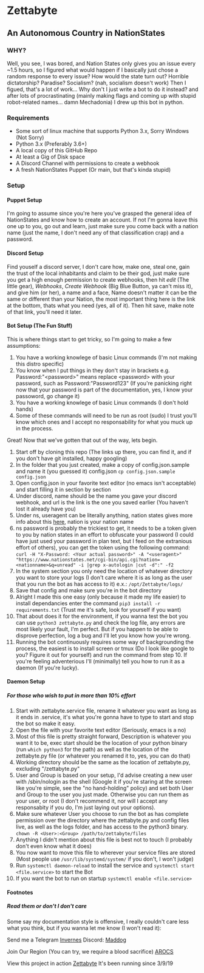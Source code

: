 # Zettabyte
## An Autonomous Country in NationStates

### WHY?
Well, you see, I was bored, and Nation States only gives you an issue every ~1.5 hours, so I figured what would happen if I basically just chose a random response to every issue? How would the state turn out? Horrible dictatorship? Paradise? Socialism? (nah, socialism doesn't work) Then I figued, that's a lot of work... Why don't I just write a bot to do it instead? and after lots of procrastinating (mainly making flags and coming up with stupid robot-related names... damn Mechadonia) I drew up this bot in python.

### Requirements
* Some sort of linux machine that supports Python 3.x, Sorry Windows (Not Sorry)
* Python 3.x (Preferably 3.6+)
* A local copy of this GitHub Repo
* At least a Gig of Disk space
* A Discord Channel with permissions to create a webhook
* A fresh NationStates Puppet (Or main, but that's kinda stupid)

### Setup
#### Puppet Setup
I'm going to assume since you're here you've grasped the general idea of NationStates and know how to create an account. If not I'm gonna leave this one up to you, go out and learn, just make sure you come back with a nation name (just the name, I don't need any of that classification crap) and a password.

#### Discord Setup
Find youself a discord server, I don't care how, make one, steal one, gain the trust of the local inhabitants and claim to be their god, just make sure you get a high enough permission to create webhooks, then hit *edit* (The little gear), *Webhooks*, *Create Webhook* (Big Blue Button, ya can't miss it), and give him (or her), a name and a face, Name doesn't matter it can be the same or different than your Nation, the most important thing here is the link at the bottom, thats what you need (yes, all of it). Then hit save, make note of that link, you'll need it later.

#### Bot Setup (The Fun Stuff)
This is where things start to get tricky, so I'm going to make a few assumptions:

1. You have a working knowlege of basic Linux commands (I'm not making this distro specific)
2. You know when I put things in <brackets> they don't stay in brackets e.g. Password:"\<password>" means replace \<password> with your password, such as Password:"Password123" (If you're panicking right now that your password is part of the documentation, yes, I know your passoword, go change it)
3. You have a working knowlege of basic Linux commands (I don't hold hands)
4. Some of these commands will need to be run as root (sudo) I trust you'll know which ones and I accept no responsability for what you muck up in the process.

Great! Now that we've gotten that out of the way, lets begin.

1. Start off by cloning this repo (The links up there, you can find it, and if you don't have git installed, happy googling)
2. In the folder that you just created, make a copy of config.json.sample and name it (you guessed it) config.json
	```cp config.json.sample config.json```
3. Open config.json in your favorite text editor (no emacs isn't acceptable) and start filling it in section by section
4. Under discord, name should be the name you gave your discord webhook, and url is the link is the one you saved earlier (You haven't lost it already have you)
5. Under ns, useragent can be literally anything, nation states gives more info about this [here](https://www.nationstates.net/pages/api.html#terms), nation is your nation name
6. ns password is probably the trickiest to get, it needs to be a token given to you by nation states in an effort to obfuscate your password (I could have just used your password in plan text, but I feed on the extranious effort of others), you can get the token using the following command:
	```curl -H "X-Password: <Your actual password>" -A "<useragent>" "https://www.nationstates.net/cgi-bin/api.cgi?nation=<nationname>&q=unread" -i |grep x-autologin |cut -d":" -f2```
7. In the system section you only need the location of whatever directory you want to store your logs (I don't care where it is as long as the user that you run the bot as has access to it) e.x.:
	```/opt/Zettabyte/logs/```
8. Save that config and make sure you're in the bot directory
9. Alright I made this one easy (only because it made my life easier) to install dependancies enter the command ```pip3 install -r requirements.txt``` (Trust me it's safe, look for yourself if you want)
10. That about does it for the environment, if you wanna test the bot you can use ```python3 zettabyte.py``` and check the log file, any errors are most likely your fault, I'm perfect. But if you happen to be able to disprove perfection, log a bug and I'll let you know how you're wrong.
11. Running the bot continuously requires some way of backgrounding the process, the easiest is to install screen or tmux (Do I look like google to you? Figure it out for yourself) and run the command from step 10. If you're feeling adventerious I'll (minimally) tell you how to run it as a daemon (If you're lucky).

#### Daemon Setup 
##### For those who wish to put in more than 10% effort
1. Start with zettabyte.service file, rename it whatever you want as long as it ends in .service, it's what you're gonna have to type to start and stop the bot so make it easy.
2. Open the file with your favorite text editor (Seriously, emacs is a no)
3. Most of this file is pretty straight forward, Description is whatever you want it to be, exec start should be the location of your python binary (run ```which python3``` for the path) as well as the location of the zettabyte.py file (or whatever you renamed it to, yes, you can do that)
4. Working directory should be the same as the location of zettabyte.py, excluding "/zettabyte.py"
5. User and Group is based on your setup, I'd advise creating a new user with /sbin/nologin as the shell (Google it if you're staring at the screen like you're simple, see the "no hand-holding" policy) and set both User and Group to the user you just made. Otherwise you can run them as your user, or root (I don't recommend it, nor will I accept any responsabity if you do, I'm just laying out your options).
6. Make sure whatever User you choose to run the bot as has complete permission over the directory where the zettabyte.py and config files live, as well as the logs folder, and has access to the python3 binary. ```chown -R <User>:<Group> /path/to/zettabyte/files```
7. Anything I didn't mention about this file is best not to touch (I probably don't even know what it does)
8. You now want to move this file to wherever your service files are stored (Most people use ```/usr/lib/systemd/system/``` if you don't, I won't judge)
9. Run ```systemctl daemon-reload``` to install the service and ```systemctl start <file.service>``` to start the Bot
10. If you want the bot to run on startup ```systemctl enable <file.service>```

#### Footnotes
##### Read them or don't I don't care
Some say my documentation style is offensive, I really couldn't care less what you think, but if you wanna let me know (I won't read it):

Send me a Telegram [Invernes](https://www.nationstates.net/nation=invernes)
Discord: [Maddog](https://discordapp.com/users/maddog#6554)

Join Our Region (You can try, we require a blood sacrifice) [AROCS](https://www.nationstates.net/region=allied_region_of_conservative_states)

View this project in action [Zettabyte](https://www.nationstates.net/nation=zettabyte)
It's been running since 3/9/19 
